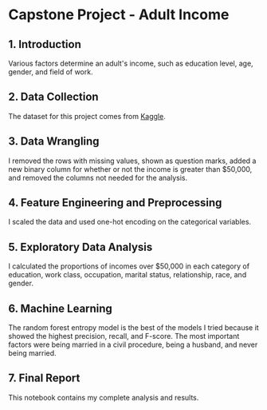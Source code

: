 <h1>Capstone Project - Adult Income</h1>
<h2>1. Introduction</h2>
<p>Various factors determine an adult's income, such as education level, age, gender, and field of work.</p>

<h2>2. Data Collection</h2>
<p>The dataset for this project comes from <a href="https://kaggle.com/wenruliu/adult-income-dataset">Kaggle</a>.</p>

<h2>3. Data Wrangling</h2>
<p>I removed the rows with missing values, shown as question marks, added a new binary column for whether or not the income is greater than $50,000, and removed the columns not needed for the analysis.</p>

<h2>4. Feature Engineering and Preprocessing</h2>
<p>I scaled the data and used one-hot encoding on the categorical variables.</p>

<h2>5. Exploratory Data Analysis</h2>
<p>I calculated the proportions of incomes over $50,000 in each category of education, work class, occupation, marital status, relationship, race, and gender.</p>

<h2>6. Machine Learning</h2>
<p>The random forest entropy model is the best of the models I tried because it showed the highest precision, recall, and F-score. The most important factors were being married in a civil procedure, being a husband, and never being married.</p>

<h2>7. Final Report</h2>
<p>This notebook contains my complete analysis and results.</p>
